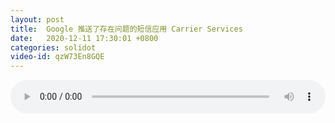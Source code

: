 ```yaml
---
layout: post
title:  Google 推送了存在问题的短信应用 Carrier Services
date:   2020-12-11 17:30:01 +0800
categories: solidot
video-id: qzW73En8GQE
---
```


<audio src="/assets/50feb9c40bcfafd72200d0a5782dad79.mp3" style="width: 100%;" controls></audio>

